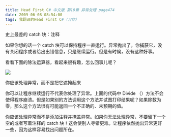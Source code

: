 ```yaml
---
title: Head First C# 中文版 第10章 异常处理 page474
date: 2009-06-08 08:54:00
tags: 我翻译的Head First C#（习作）
---
```

史上最差的  catch  块：注释

  

如果你想的话一个  catch  块可以保持程序一直运行。异常抛出了，你捕获它，没有关闭程序或者给出出错信息，只是继续运行。但是有时候，没有这种好事。

  

看看下面的除法运算器，看起来很有趣，怎么回事儿呢？

  

![](https://p-blog.csdn.net/images/p_blog_csdn_net/cuipengfei1/EntryImages/20090608/2009-06-08_08-43-14.jpg)

你应该处理异常，而不是把它遮掩起来

  

你可以让程序继续运行不代表你处理了异常。上面的代码中  Divide
（）方法不会使得程序崩溃。但是如果别的方法调用这个方法并试图打印结果呢？如果除数为零，那么这个方法很有可能返回一个不正确的、未预期的值。

  

你应该处理异常而不是添加注释并掩盖异常。如果你无法处理异常，不要留下一个空的或者写着注释的  catch
块！这会使别人寻错更难。让程序依然抛出异常更好一些，因为这样容易找出问题所在。

  




